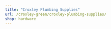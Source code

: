 ```yaml
---
title: "Croxley Plumbing Supplies"
url: /croxley-green/croxley-plumbing-supplies/
shop: hardware
---
```

